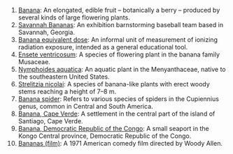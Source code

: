 1. [Banana](https://duckduckgo.com/Banana): An elongated, edible fruit – botanically a berry – produced by several kinds of large flowering plants.  
2. [Savannah Bananas](https://duckduckgo.com/Savannah_Bananas): An exhibition barnstorming baseball team based in Savannah, Georgia.  
3. [Banana equivalent dose](https://duckduckgo.com/Banana_equivalent_dose): An informal unit of measurement of ionizing radiation exposure, intended as a general educational tool.  
4. [Ensete ventricosum](https://duckduckgo.com/Ensete_ventricosum): A species of flowering plant in the banana family Musaceae.  
5. [Nymphoides aquatica](https://duckduckgo.com/Nymphoides_aquatica): An aquatic plant in the Menyanthaceae, native to the southeastern United States.  
6. [Strelitzia nicolai](https://duckduckgo.com/Strelitzia_nicolai): A species of banana-like plants with erect woody stems reaching a height of 7–8 m.  
7. [Banana spider](https://duckduckgo.com/Banana_spider): Refers to various species of spiders in the Cupiennius genus, common in Central and South America.  
8. [Banana, Cape Verde](https://duckduckgo.com/Banana%2C_Cape_Verde): A settlement in the central part of the island of Santiago, Cape Verde.  
9. [Banana, Democratic Republic of the Congo](https://duckduckgo.com/Banana%2C_Democratic_Republic_of_the_Congo): A small seaport in the Kongo Central province, Democratic Republic of the Congo.  
10. [Bananas (film)](https://duckduckgo.com/Bananas_(film)): A 1971 American comedy film directed by Woody Allen.  
```